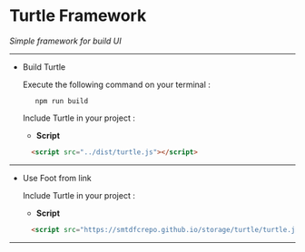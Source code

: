 # Turtle Framework
*Simple framework for build UI*
***
- Build Turtle

  Execute the following command on your terminal :
  ```
     npm run build
  ```
  Include Turtle in your project :
    
  + **Script**
  ``` html
    <script src="../dist/turtle.js"></script>
  ```
    

***
- Use Foot from link

  Include Turtle in your project :
  
  + **Script**
  ``` html
    <script src="https://smtdfcrepo.github.io/storage/turtle/turtle.js"></script>
  ```


*** 


